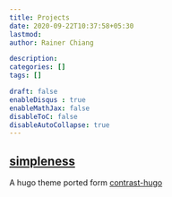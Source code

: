 ```yaml
---
title: Projects
date: 2020-09-22T10:37:58+05:30
lastmod: 
author: Rainer Chiang

description: 
categories: []
tags: []

draft: false
enableDisqus : true
enableMathJax: false
disableToC: false
disableAutoCollapse: true
---
```


## [simpleness](https://github.com/RainerChiang/simpleness)

A hugo theme ported form [contrast-hugo](https://github.com/niklasbuschmann/contrast-hugo)
